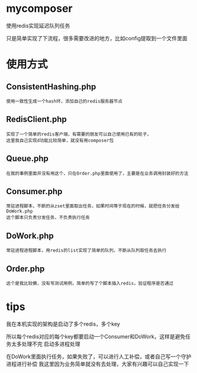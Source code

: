 # mycomposer
使用redis实现延迟队列任务

只是简单实现了下流程，很多需要改进的地方，比如config提取到一个文件里面
# 使用方式

## ConsistentHashing.php
    使用一致性生成一个hash环，添加自己的redis服务器节点
## RedisClient.php
    实现了一个简单的redis客户端，有需要的朋友可以自己使用已有的轮子，
    这里我自己实现d功能比较简单，就没有用composer包
## Queue.php
    在我的事例里面并没有用这个，只在Order.php里面使用了，主要是在业务调用封装好的方法
## Consumer.php
    常驻进程脚本，不断的从zset里面取出任务，如果时间等于现在的时候，就把任务分发给DoWork.php
    这个脚本只负责分发任务，不负责执行任务
## DoWork.php
    常驻进程进程脚本，用redis的list实现了简单的队列，不断从队列取任务去执行
## Order.php
    这个是我比较懒，没有写测试用例，简单的写了个脚本插入redis，验证程序是否通过
        
# tips

我在本机实现的架构是启动了多个redis，多个key

所以每个redis对应的每个key都要启动一个Consumer和DoWork，这样是避免任务太多处理不完
启动多进程处理

在DoWork里面执行任务，如果失败了，可以进行人工补偿，或者自己写一个守护进程进行补偿
我这里因为业务简单就没有去处理，大家有兴趣可以自己实现一下
             
    
    

